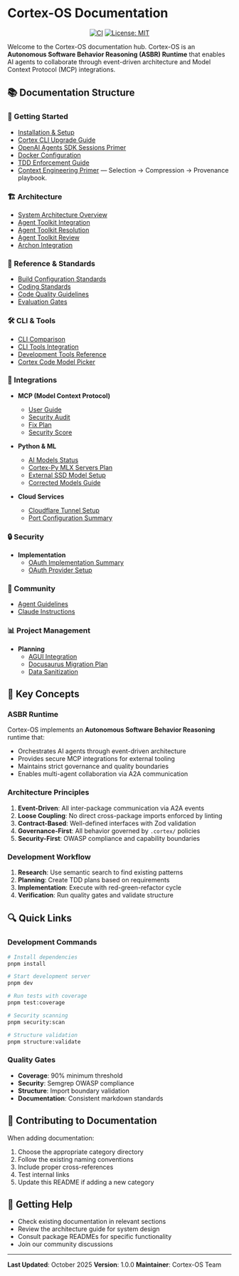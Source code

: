 # Cortex-OS Documentation

<div align="center">

[![CI](https://github.com/cortex-os/cortex-os/actions/workflows/ci.yml/badge.svg)](https://github.com/cortex-os/cortex-os/actions/workflows/ci.yml)
[![License: MIT](https://img.shields.io/badge/License-MIT-yellow.svg)](https://opensource.org/licenses/MIT)

</div>

Welcome to the Cortex-OS documentation hub. Cortex-OS is an **Autonomous Software Behavior Reasoning (ASBR) Runtime** that enables AI agents to collaborate through event-driven architecture and Model Context Protocol (MCP) integrations.

## 📚 Documentation Structure

### 🚀 Getting Started
- [Installation & Setup](guides/getting-started/development-setup.md)
- [Cortex CLI Upgrade Guide](guides/getting-started/README-CORTEX-CLI-UPGRADE.md)
- [OpenAI Agents SDK Sessions Primer](guides/getting-started/openai-agents-sessions.md)
- [Docker Configuration](guides/configuration/docker-setup.md)
- [TDD Enforcement Guide](guides/tdd/tdd-enforcement-guide.md)
- [Context Engineering Primer](guides/context/context-engineering-primer.md) — Selection → Compression → Provenance playbook.

### 🏗️ Architecture
- [System Architecture Overview](architecture/README.md)
- [Agent Toolkit Integration](architecture/agent-toolkit-integration.md)
- [Agent Toolkit Resolution](architecture/agent-toolkit-resolution.md)
- [Agent Toolkit Review](architecture/agent-toolkit-review.md)
- [Archon Integration](architecture/archon-integration.md)

### 🔧 Reference & Standards
- [Build Configuration Standards](reference/standards/BUILD_CONFIGURATION_STANDARDS.md)
- [Coding Standards](reference/standards/CODING_STANDARDS.md)
- [Code Quality Guidelines](reference/standards/code-quality.md)
- [Evaluation Gates](reference/standards/evals-and-gates.md)

### 🛠️ CLI & Tools
- [CLI Comparison](reference/cli/cli-comparison.md)
- [CLI Tools Integration](reference/cli/cli-tools-integration.md)
- [Development Tools Reference](reference/cli/dev-tools-reference.md)
- [Cortex Code Model Picker](reference/cli/cortex-code-model-picker.md)

### 🔌 Integrations
- **MCP (Model Context Protocol)**
  - [User Guide](integrations/mcp/brainwav-cortex-mcp-user-guide.md)
  - [Security Audit](integrations/mcp/mcp.audit.md)
  - [Fix Plan](integrations/mcp/mcp.fix-plan.md)
  - [Security Score](integrations/mcp/mcp.security-score.md)

- **Python & ML**
  - [AI Models Status](integrations/python/AI_MODELS_STATUS_FINAL.md)
  - [Cortex-Py MLX Servers Plan](integrations/python/cortex-py-mlx-servers-plan.md)
  - [External SSD Model Setup](integrations/python/EXTERNALSSD_MODEL_SETUP.md)
  - [Corrected Models Guide](integrations/python/EXTERNALSSD_MODELS_CORRECTED.md)

- **Cloud Services**
  - [Cloudflare Tunnel Setup](integrations/cloud-services/CLOUDFLARE_TUNNEL.md)
  - [Port Configuration Summary](integrations/cloud-services/cloudflare-tunnel-ports-summary.md)

### 🔒 Security
- **Implementation**
  - [OAuth Implementation Summary](security/implementation/oauth-implementation-summary.md)
  - [OAuth Provider Setup](security/implementation/oauth-provider-setup.md)

### 👥 Community
- [Agent Guidelines](community/AGENTS.md)
- [Claude Instructions](community/CLAUDE.md)

### 📊 Project Management
- **Planning**
  - [AGUI Integration](project/planning/agui-integration.md)
  - [Docusaurus Migration Plan](project/planning/docusaurus-migration-plan.md)
  - [Data Sanitization](project/planning/data-sanitization.md)

## 🎯 Key Concepts

### ASBR Runtime
Cortex-OS implements an **Autonomous Software Behavior Reasoning** runtime that:
- Orchestrates AI agents through event-driven architecture
- Provides secure MCP integrations for external tooling
- Maintains strict governance and quality boundaries
- Enables multi-agent collaboration via A2A communication

### Architecture Principles
1. **Event-Driven**: All inter-package communication via A2A events
2. **Loose Coupling**: No direct cross-package imports enforced by linting
3. **Contract-Based**: Well-defined interfaces with Zod validation
4. **Governance-First**: All behavior governed by `.cortex/` policies
5. **Security-First**: OWASP compliance and capability boundaries

### Development Workflow
1. **Research**: Use semantic search to find existing patterns
2. **Planning**: Create TDD plans based on requirements
3. **Implementation**: Execute with red-green-refactor cycle
4. **Verification**: Run quality gates and validate structure

## 🔍 Quick Links

### Development Commands
```bash
# Install dependencies
pnpm install

# Start development server
pnpm dev

# Run tests with coverage
pnpm test:coverage

# Security scanning
pnpm security:scan

# Structure validation
pnpm structure:validate
```

### Quality Gates
- **Coverage**: 90% minimum threshold
- **Security**: Semgrep OWASP compliance
- **Structure**: Import boundary validation
- **Documentation**: Consistent markdown standards

## 📝 Contributing to Documentation

When adding documentation:
1. Choose the appropriate category directory
2. Follow the existing naming conventions
3. Include proper cross-references
4. Test internal links
5. Update this README if adding a new category

## 🤝 Getting Help

- Check existing documentation in relevant sections
- Review the architecture guide for system design
- Consult package READMEs for specific functionality
- Join our community discussions

---

**Last Updated**: October 2025
**Version**: 1.0.0
**Maintainer**: Cortex-OS Team